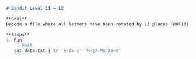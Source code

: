```markdown
# Bandit Level 11 → 12

**Goal**  
Decode a file where all letters have been rotated by 13 places (ROT13).

**Steps**  
1. Run:  
   ```bash
   cat data.txt | tr 'A-Za-z' 'N-ZA-Mn-za-m'
